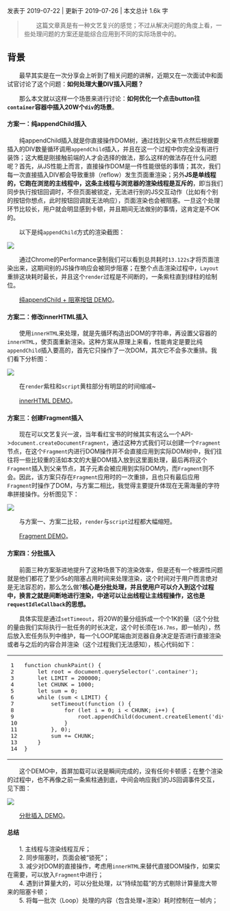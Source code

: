 发表于 2019-07-22 | 更新于 2019-07-26 | 本文总计 1.6k 字

>   这篇文章真是有一种文艺复兴的感觉；不过从解决问题的角度上看，一些处理问题的方案还是能综合应用到不同的实际场景中的。

## [](https://chrisdeo.github.io/2019/07/22/%E5%A6%82%E4%BD%95%E5%A4%84%E7%90%86%E5%A4%A7%E9%87%8FDIV%E6%8F%92%E5%85%A5%E9%97%AE%E9%A2%98/#%E8%83%8C%E6%99%AF "背景")背景

  最早其实是在一次分享会上听到了相关问题的讲解，近期又在一次面试中和面试官讨论了这个问题：**如何处理大量DIV插入问题？**

  那么本文就以这样一个场景来进行讨论：**如何优化一个点击button往`container`容器中插入20W个`div`的场景**。

#### [](https://chrisdeo.github.io/2019/07/22/%E5%A6%82%E4%BD%95%E5%A4%84%E7%90%86%E5%A4%A7%E9%87%8FDIV%E6%8F%92%E5%85%A5%E9%97%AE%E9%A2%98/#%E6%96%B9%E6%A1%88%E4%B8%80%EF%BC%9A%E7%BA%AFappendChild%E6%8F%92%E5%85%A5 "方案一：纯appendChild插入")方案一：纯appendChild插入

  纯appendChild插入就是你直接操作DOM树，通过找到父亲节点然后根据要插入的DIV数量循环调用`appendChild`插入，并且在这一个过程中你完全没有进行装饰；这大概是刚接触前端的人才会选择的做法，那么这样的做法存在什么问题呢？首先，从JS性能上而言，直接操作DOM是一件性能很低的事情；其次，我们每一次直接插入DIV都会导致重排（reflow）发生页面重渲染；另外**JS是单线程的，它跑在浏览的主线程中，这条主线程与浏览器的渲染线程是互斥的**，即当我们同步执行按钮回调时，不但页面被锁定，无法进行别的JS交互动作（比如有个别的按钮你想点，此时按钮回调就无法响应），页面渲染也会被阻塞。一旦这个处理环节比较长，用户就会明显感到卡顿，并且期间无法做别的事情，这肯定是不OK的。

  以下是纯`appendChild`方式的渲染截图：

![](https://chrisdeo.github.io/2019/07/22/%E5%A6%82%E4%BD%95%E5%A4%84%E7%90%86%E5%A4%A7%E9%87%8FDIV%E6%8F%92%E5%85%A5%E9%97%AE%E9%A2%98/raw.jpg)

  通过Chrome的Performance录制我们可以看到总共耗时`13.122s`才将页面渲染出来，这期间别的JS操作响应会被同步阻塞；在整个点击渲染过程中，`Layout`重排这块耗时最长，并且这个`render`过程是不间断的，一条紫柱直到绿柱的绘制位。

  [纯appendChild + 阻塞按钮 DEMO](https://chrisdeo.github.io/divDemo/raw)。

#### [](https://chrisdeo.github.io/2019/07/22/%E5%A6%82%E4%BD%95%E5%A4%84%E7%90%86%E5%A4%A7%E9%87%8FDIV%E6%8F%92%E5%85%A5%E9%97%AE%E9%A2%98/#%E6%96%B9%E6%A1%88%E4%BA%8C%EF%BC%9A%E4%BF%AE%E6%94%B9innerHTML%E6%8F%92%E5%85%A5 "方案二：修改innerHTML插入")方案二：修改innerHTML插入

  使用`innerHTML`来处理，就是先循环构造出DOM的字符串，再设置父容器的`innerHTML`，使页面重新渲染。这种方案从原理上来看，性能肯定是要比纯`appendChild`插入要高的，首先它只操作了一次DOM，其次它不会多次重排。我们看下分析图：

![](https://chrisdeo.github.io/2019/07/22/%E5%A6%82%E4%BD%95%E5%A4%84%E7%90%86%E5%A4%A7%E9%87%8FDIV%E6%8F%92%E5%85%A5%E9%97%AE%E9%A2%98/inner.jpg)

  在`render`紫柱和`script`黄柱部分有明显的时间缩减~

  [innerHTML DEMO](https://chrisdeo.github.io/divDemo/inner)。

#### [](https://chrisdeo.github.io/2019/07/22/%E5%A6%82%E4%BD%95%E5%A4%84%E7%90%86%E5%A4%A7%E9%87%8FDIV%E6%8F%92%E5%85%A5%E9%97%AE%E9%A2%98/#%E6%96%B9%E6%A1%88%E4%B8%89%EF%BC%9A%E5%88%9B%E5%BB%BAFragment%E6%8F%92%E5%85%A5 "方案三：创建Fragment插入")方案三：创建Fragment插入

  现在可以文艺复兴一波，当年看红宝书的时候其实有这么一个API->`document.createDocumentFragment`，通过这种方式我们可以创建一个`Fragment`节点，在这个`Fragment`内进行DOM操作并不会直接应用到实际DOM树中，我们往往将一些比较重的活如本文的大量DOM插入放到这里面处理，最后再将这个`Fragment`插入到父亲节点，其子元素会被应用到实际DOM内，而`Fragment`则不会。因此，该方案只存在`Fragment`应用时的一次重排，且也只有最后应用`Fragment`时操作了DOM，与方案二相比，我觉得主要提升体现在无需海量的字符串拼接操作。分析图见下：

![](https://chrisdeo.github.io/2019/07/22/%E5%A6%82%E4%BD%95%E5%A4%84%E7%90%86%E5%A4%A7%E9%87%8FDIV%E6%8F%92%E5%85%A5%E9%97%AE%E9%A2%98/fragment.jpg)

  与方案一、方案二比较，`render`与`script`过程都大幅缩短。

  [Fragment DEMO](https://chrisdeo.github.io/divDemo/fragment)。

#### [](https://chrisdeo.github.io/2019/07/22/%E5%A6%82%E4%BD%95%E5%A4%84%E7%90%86%E5%A4%A7%E9%87%8FDIV%E6%8F%92%E5%85%A5%E9%97%AE%E9%A2%98/#%E6%96%B9%E6%A1%88%E5%9B%9B%EF%BC%9A%E5%88%86%E6%89%B9%E6%8F%92%E5%85%A5 "方案四：分批插入")方案四：分批插入

  前面三种方案渐进地提升了这种场景下的渲染效率，但是还有一个根源性问题就是他们都花了至少5s的阻塞占用时间来处理渲染，这个时间对于用户而言绝对是无法容忍的，那么怎么做?**核心是分批处理，并且使用户可以介入到这个过程中，换言之就是间断地进行渲染，中途可以让出线程让主线程操作，这也是`requestIdleCallback`的思想。**

  具体实现是通过`setTimeout`，将20W的量分组拆成一个个1K的量（这个分批的量由我们实际执行一批任务的时长决定，这个时长须在`16.7ms`，即一帧内），然后放入宏任务队列中维护，每一个LOOP尾端由浏览器自身决定是否进行直接渲染或者与之后的内容合并渲染（这个过程我们无法感知），核心代码如下：

<table><tbody><tr><td><pre><span>1</span><br><span>2</span><br><span>3</span><br><span>4</span><br><span>5</span><br><span>6</span><br><span>7</span><br><span>8</span><br><span>9</span><br><span>10</span><br><span>11</span><br><span>12</span><br><span>13</span><br><span>14</span><br></pre></td><td><pre><span><span><span>function</span> <span>chunkPaint</span>(<span></span>) </span>{</span><br><span>    <span>let</span> root = <span>document</span>.querySelector(<span>'.container'</span>);</span><br><span>    <span>let</span> LIMIT = <span>200000</span>;</span><br><span>    <span>let</span> CHUNK = <span>1000</span>;</span><br><span>    <span>let</span> sum = <span>0</span>;</span><br><span>    <span>while</span> (sum &lt; LIMIT) {</span><br><span>        setTimeout(<span><span>function</span> (<span></span>) </span>{</span><br><span>            <span>for</span> (<span>let</span> i = <span>0</span>; i &lt; CHUNK; i++) {</span><br><span>                root.appendChild(<span>document</span>.createElement(<span>'div'</span>));</span><br><span>            }</span><br><span>        }, <span>0</span>);</span><br><span>        sum += CHUNK;</span><br><span>    }</span><br><span>}</span><br></pre></td></tr></tbody></table>

  这个DEMO中，首屏加载可以说是瞬间完成的，没有任何卡顿感；在整个渲染的过程中，也不再像之前一条紫柱通到底，中间会响应我们的JS回调事件交互，见下图：

![](https://chrisdeo.github.io/2019/07/22/%E5%A6%82%E4%BD%95%E5%A4%84%E7%90%86%E5%A4%A7%E9%87%8FDIV%E6%8F%92%E5%85%A5%E9%97%AE%E9%A2%98/batch.jpg)

  [分批插入 DEMO](https://chrisdeo.github.io/divDemo/chunk)。

#### [](https://chrisdeo.github.io/2019/07/22/%E5%A6%82%E4%BD%95%E5%A4%84%E7%90%86%E5%A4%A7%E9%87%8FDIV%E6%8F%92%E5%85%A5%E9%97%AE%E9%A2%98/#%E6%80%BB%E7%BB%93 "总结")总结

  1. 主线程与渲染线程互斥；  
  2. 同步阻塞时，页面会被“锁死”；  
  3. 减少对DOM的直接操作，考虑用`innerHTML`来替代直接DOM操作，如果实在需要，可以放入`Fragment`中进行；  
  4. 遇到计算量大的，可以分批处理，以“持续加载”的方式剔除计算量庞大带来的阻塞卡顿；  
  5. 将每一批次（Loop）处理的内容（包含处理+渲染）耗时控制在一帧内；
